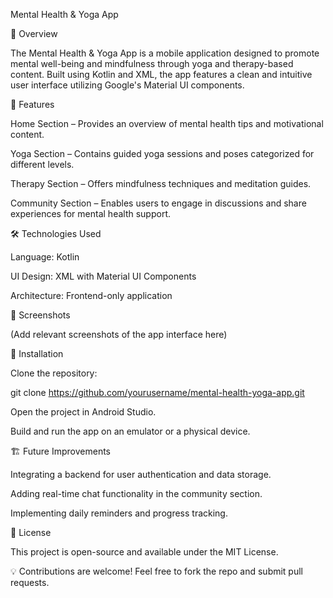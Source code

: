 Mental Health & Yoga App

📌 Overview

The Mental Health & Yoga App is a mobile application designed to promote mental well-being and mindfulness through yoga and therapy-based content. Built using Kotlin and XML, the app features a clean and intuitive user interface utilizing Google's Material UI components.

🚀 Features

Home Section – Provides an overview of mental health tips and motivational content.

Yoga Section – Contains guided yoga sessions and poses categorized for different levels.

Therapy Section – Offers mindfulness techniques and meditation guides.

Community Section – Enables users to engage in discussions and share experiences for mental health support.

🛠️ Technologies Used

Language: Kotlin

UI Design: XML with Material UI Components

Architecture: Frontend-only application

📱 Screenshots

(Add relevant screenshots of the app interface here)

🔧 Installation

Clone the repository:

git clone https://github.com/yourusername/mental-health-yoga-app.git

Open the project in Android Studio.

Build and run the app on an emulator or a physical device.

🏗️ Future Improvements

Integrating a backend for user authentication and data storage.

Adding real-time chat functionality in the community section.

Implementing daily reminders and progress tracking.

📜 License

This project is open-source and available under the MIT License.

💡 Contributions are welcome! Feel free to fork the repo and submit pull requests.
